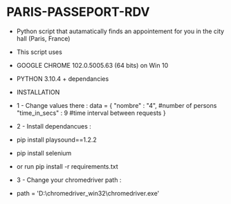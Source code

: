 # PARIS-PASSEPORT-RDV
- Python script that autamatically finds an appointement for you in the city hall (Paris, France)
- This script uses 
- GOOGLE CHROME 102.0.5005.63 (64 bits) on Win 10
- PYTHON 3.10.4 + dependancies

- INSTALLATION
- 1 - Change values there :
  data = {
      "nombre"        : "4",    #number of persons
      "time_in_secs"  : 9       #time interval between requests
  }
- 2 - Install dependancues :
-   pip install playsound==1.2.2
-   pip install selenium
- or run  pip install -r requirements.txt


- 3 - Change your chromedriver path :
- path = 'D:\chromedriver_win32\chromedriver.exe'
